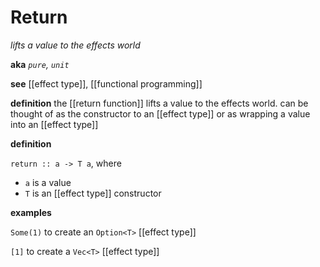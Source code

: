 # Return

_lifts a value to the effects world_

**aka** _`pure`, `unit`_

**see** [[effect type]], [[functional programming]]

**definition** the [[return function]] lifts a value to the effects world. can be thought of as the constructor to an [[effect type]] or as wrapping a value into an [[effect type]]

**definition**

`return :: a -> T a`, where

- `a` is a value
- `T` is an [[effect type]] constructor

**examples**

`Some(1)` to create an `Option<T>` [[effect type]]

`[1]` to create a `Vec<T>` [[effect type]]
